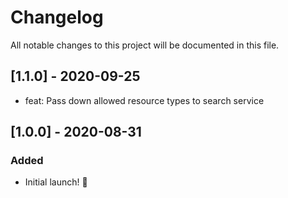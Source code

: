 # Changelog

All notable changes to this project will be documented in this file.

## [1.1.0] - 2020-09-25
- feat: Pass down allowed resource types to search service

## [1.0.0] - 2020-08-31

### Added

- Initial launch! :rocket:
